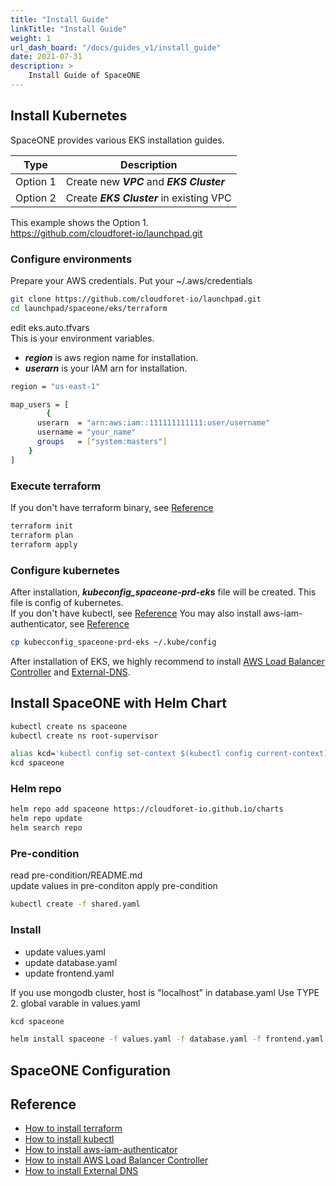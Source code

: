 ```yaml
---
title: "Install Guide"
linkTitle: "Install Guide"
weight: 1
url_dash_board: "/docs/guides_v1/install_guide"
date: 2021-07-31
description: >
    Install Guide of SpaceONE
---
```


## Install Kubernetes
SpaceONE provides various EKS installation guides.

| Type | Description |
|---   | ---   |
| Option 1 | Create new ***VPC*** and ***EKS Cluster*** |
| Option 2 | Create ***EKS Cluster*** in existing VPC |

This example shows the Option 1.<br>
https://github.com/cloudforet-io/launchpad.git

### Configure environments
Prepare your AWS credentials. Put your ~/.aws/credentials

~~~bash
git clone https://github.com/cloudforet-io/launchpad.git
cd launchpad/spaceone/eks/terraform
~~~

edit eks.auto.tfvars<br>
This is your environment variables.

* ***region*** is aws region name for installation.
* ***userarn*** is your IAM arn for installation.

~~~bash
region = "us-east-1"

map_users = [
		{
      userarn  = "arn:aws:iam::111111111111:user/username"
      username = "your_name"
      groups   = ["system:masters"]
    }
]
~~~

### Execute terraform
If you don't have terraform binary, see [Reference](#reference)
~~~bash
terraform init
terraform plan
terraform apply
~~~

### Configure kubernetes
After installation, ***kubeconfig_spaceone-prd-eks*** file will be created. This file is config of kubernetes. <br>
If you don't have kubectl, see [Reference](#reference)
You may also install aws-iam-authenticator, see [Reference](#reference)

~~~bash
cp kubecconfig_spaceone-prd-eks ~/.kube/config
~~~

After installation of EKS, we highly recommend to install [AWS Load Balancer Controller](#reference) and [External-DNS](#reference).

## Install SpaceONE with Helm Chart

~~~bash
kubectl create ns spaceone
kubectl create ns root-supervisor

alias kcd='kubectl config set-context $(kubectl config current-context) --namespace'
kcd spaceone
~~~

### Helm repo

~~~bash
helm repo add spaceone https://cloudforet-io.github.io/charts
helm repo update
helm search repo
~~~

### Pre-condition

read pre-condition/README.md <br>
update values in pre-conditon
apply pre-condition

~~~bash
kubectl create -f shared.yaml
~~~

### Install

* update values.yaml
* update database.yaml
* update frontend.yaml

If you use mongodb cluster,
host is "localhost" in database.yaml
Use TYPE 2. global varable in values.yaml

~~~bash
kcd spaceone

helm install spaceone -f values.yaml -f database.yaml -f frontend.yaml spaceone/spaceone
~~~

## SpaceONE Configuration

## Reference
* [How to install terraform](https://learn.hashicorp.com/tutorials/terraform/install-cli)
* [How to install kubectl](https://kubernetes.io/docs/tasks/tools/)
* [How to install aws-iam-authenticator](https://docs.aws.amazon.com/eks/latest/userguide/install-aws-iam-authenticator.html)
* [How to install AWS Load Balancer Controller](https://docs.aws.amazon.com/eks/latest/userguide/aws-load-balancer-controller.html)
* [How to install External DNS](https://github.com/cloudforet-io/launchpad/tree/master/spaceone/external-dns)

